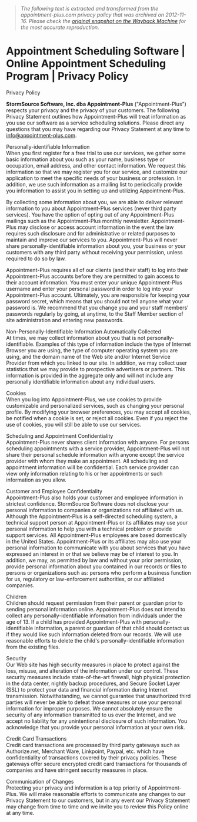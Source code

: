 > *The following text is extracted and transformed from the appointment-plus.com privacy policy that was archived on 2012-11-16. Please check the [original snapshot on the Wayback Machine](https://web.archive.org/web/20121116063730id_/http%3A//www.appointment-plus.com/privacy_policy.php) for the most accurate reproduction.*

# Appointment Scheduling Software | Online Appointment Scheduling Program | Privacy Policy

Privacy Policy

**StormSource Software, Inc. dba Appointment-Plus** ("Appointment-Plus") respects your privacy and the privacy of your customers. The following Privacy Statement outlines how Appointment-Plus will treat information as you use our software as a service scheduling solutions. Please direct any questions that you may have regarding our Privacy Statement at any time to info@appointment-plus.com.

Personally-identifiable Information  
When you first register for a free trial to use our services, we gather some basic information about you such as your name, business type or occupation, email address, and other contact information. We request this information so that we may register you for our service, and customize our application to meet the specific needs of your business or profession. In addition, we use such information as a mailing list to periodically provide you information to assist you in setting up and utilizing Appointment-Plus.

By collecting some information about you, we are able to deliver relevant information to you about Appointment-Plus services (never third party services). You have the option of opting out of any Appointment-Plus mailings such as the Appointment-Plus monthly newsletter. Appointment-Plus may disclose or access account information in the event the law requires such disclosure and for administrative or related purposes to maintain and improve our services to you. Appointment-Plus will never share personally-identifiable information about you, your business or your customers with any third party without receiving your permission, unless required to do so by law.

Appointment-Plus requires all of our clients (and their staff) to log into their Appointment-Plus accounts before they are permitted to gain access to their account information. You must enter your unique Appointment-Plus username and enter your personal password in order to log into your Appointment-Plus account. Ultimately, you are responsible for keeping your password secret, which means that you should not tell anyone what your password is. We recommend that you change you and your staff members' passwords regularly by going, at anytime, to the Staff Member section of site administration and entering new passwords.

Non-Personally-Identifiable Information Automatically Collected  
At times, we may collect information about you that is not personally-identifiable. Examples of this type of information include the type of Internet Browser you are using, the type of computer operating system you are using, and the domain name of the Web site and/or Internet Service Provider from which you linked to our site. In addition, we may collect user statistics that we may provide to prospective advertisers or partners. This information is provided in the aggregate only and will not include any personally identifiable information about any individual users.

Cookies  
When you log into Appointment-Plus, we use cookies to provide customizable and personalized services, such as changing your personal profile. By modifying your browser preferences, you may accept all cookies, be notified when a cookie is set, or reject all cookies. Even if you reject the use of cookies, you will still be able to use our services.

Scheduling and Appointment Confidentiality  
Appointment-Plus never shares client information with anyone. For persons scheduling appointments with a service provider, Appointment-Plus will not share their personal schedule information with anyone except the service provider with whom they make an appointment. All scheduling and appointment information will be confidential. Each service provider can view only information relating to his or her appointments or such information as you allow.

Customer and Employee Confidentiality  
Appointment-Plus also holds your customer and employee information in strictest confidence. StormSource Software does not disclose your personal information to companies or organizations not affiliated with us. Although the Appointment-Plus is a self-directed scheduling system, a technical support person at Appointment-Plus or its affiliates may use your personal information to help you with a technical problem or provide support services. All Appointment-Plus employees are based domestically in the United States. Appointment-Plus or its affiliates may also use your personal information to communicate with you about services that you have expressed an interest in or that we believe may be of interest to you. In addition, we may, as permitted by law and without your prior permission, provide personal information about you contained in our records or files to persons or organizations such as: persons who perform a business function for us, regulatory or law-enforcement authorities, or our affiliated companies.

Children  
Children should request permission from their parent or guardian prior to sending personal information online. Appointment-Plus does not intend to collect any personally-identifiable information from individuals under the age of 13. If a child has provided Appointment-Plus with personally-identifiable information, a parent or guardian of that child should contact us if they would like such information deleted from our records. We will use reasonable efforts to delete the child's personally-identifiable information from the existing files.

Security  
Our Web site has high security measures in place to protect against the loss, misuse, and alteration of the information under our control. These security measures include state-of-the-art firewall, high physical protection in the data center, nightly backup procedures, and Secure Socket Layer (SSL) to protect your data and financial information during Internet transmission. Notwithstanding, we cannot guarantee that unauthorized third parties will never be able to defeat those measures or use your personal information for improper purposes. We cannot absolutely ensure the security of any information transmitted to us over the Internet, and we accept no liability for any unintentional disclosure of such information. You acknowledge that you provide your personal information at your own risk.

Credit Card Transactions  
Credit card transactions are processed by third party gateways such as Authorize.net, Merchant Ware, Linkpoint, Paypal, etc. which have confidentiality of transactions covered by their privacy policies. These gateways offer secure encrypted credit card transactions for thousands of companies and have stringent security measures in place.

Communication of Changes  
Protecting your privacy and information is a top priority of Appointment-Plus. We will make reasonable efforts to communicate any changes to our Privacy Statement to our customers, but in any event our Privacy Statement may change from time to time and we invite you to review this Policy online at any time.
